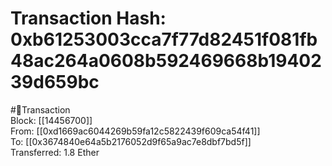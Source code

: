 
Transaction Hash: 0xb61253003cca7f77d82451f081fb48ac264a0608b592469668b1940239d659bc
====================================================================================
  
#💸Transaction  
Block: [[14456700]]  
From: [[0xd1669ac6044269b59fa12c5822439f609ca54f41]]  
To: [[0x3674840e64a5b2176052d9f65a9ac7e8dbf7bd5f]]  
Transferred: 1.8 Ether